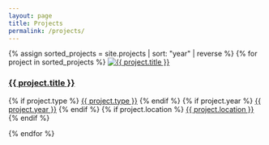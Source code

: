 ```yaml
---
layout: page
title: Projects
permalink: /projects/
---
```



<div class="projects-grid">
  {% assign sorted_projects = site.projects | sort: "year" | reverse %}
  {% for project in sorted_projects %}
    <a class="project-thumb-link" href="{{ project.url }}">
      <img class="project-thumb" src="{{ project.thumbnail }}" alt="{{ project.title }}">
      <h3 class="project-title-link">{{ project.title }}</h3>
    </a>
    <div class="project-tags">
      {% if project.type %}
        <a class="project-tag-link" href="?tag={{ project.type | uri_escape }}">{{ project.type }}</a>
      {% endif %}
      {% if project.year %}
        <a class="project-tag-link" href="?tag={{ project.year | uri_escape }}">{{ project.year }}</a>
      {% endif %}
      {% if project.location %}
        <a class="project-tag-link" href="?tag={{ project.location | uri_escape }}">{{ project.location }}</a>
      {% endif %}
  </div>

  {% endfor %}
</div>
